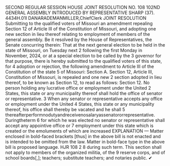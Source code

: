 SECOND REGULAR SESSION
HOUSE JOINT
RESOLUTION NO. 108
102ND GENERAL ASSEMBLY
INTRODUCED BY REPRESENTATIVE SHARP (37).
4434H.01I DANARADEMANMILLER,ChiefClerk
JOINT RESOLUTION
Submitting to the qualified voters of Missouri an amendment repealing Section 12 of Article
III of the Constitution of Missouri, and adopting one new section in lieu thereof
relating to employment of members of the general assembly.
Be it resolved by the House of Representatives, the Senate concurring therein:
That at the next general election to be held in the state of Missouri, on Tuesday next
2 following the first Monday in November, 2024, or at a special election to be called by the
3 governor for that purpose, there is hereby submitted to the qualified voters of this state, for
4 adoption or rejection, the following amendment to Article III of the Constitution of the state
5 of Missouri:
Section A. Section 12, Article III, Constitution of Missouri, is repealed and one new
2 section adopted in lieu thereof, to be known as Section 12, to read as follows:
Section 12. No person holding any lucrative office or employment under the United
2 States, this state or any municipality thereof shall hold the office of senator or representative.
3 When any senator or representative accepts any office or employment under the United
4 States, this state or any municipality thereof, his office shall thereby be vacated and he shall
5 thereafterperformnodutyandreceivenosalaryassenatororrepresentative. Duringtheterm
6 for which he was elected no senator or representative shall accept any appointive office or
7 employment under this state which is created or the emoluments of which are increased
EXPLANATION — Matter enclosed in bold-faced brackets [thus] in the above bill is not enacted and is
intended to be omitted from the law. Matter in bold-face type in the above bill is proposed language.
HJR 108 2
8 during such term. This section shall not apply to members of the organized militia, of the
9 reserve corps, and of school boards[,]; teachers; substitute teachers; and notaries public.
✔